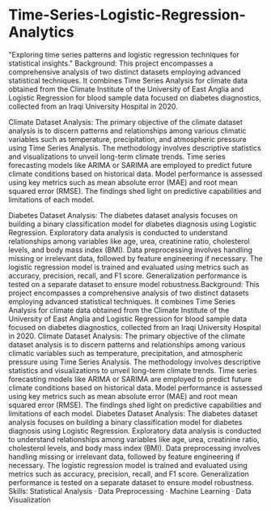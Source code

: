 # Time-Series-Logistic-Regression-Analytics
"Exploring time series patterns and logistic regression techniques for statistical insights."
Background:
This project encompasses a comprehensive analysis of two distinct datasets employing advanced statistical techniques. It combines Time Series Analysis for climate data obtained from the Climate Institute of the University of East Anglia and Logistic Regression for blood sample data focused on diabetes diagnostics, collected from an Iraqi University Hospital in 2020.

Climate Dataset Analysis:
The primary objective of the climate dataset analysis is to discern patterns and relationships among various climatic variables such as temperature, precipitation, and atmospheric pressure using Time Series Analysis. The methodology involves descriptive statistics and visualizations to unveil long-term climate trends. Time series forecasting models like ARIMA or SARIMA are employed to predict future climate conditions based on historical data. Model performance is assessed using key metrics such as mean absolute error (MAE) and root mean squared error (RMSE). The findings shed light on predictive capabilities and limitations of each model.

Diabetes Dataset Analysis:
The diabetes dataset analysis focuses on building a binary classification model for diabetes diagnosis using Logistic Regression. Exploratory data analysis is conducted to understand relationships among variables like age, urea, creatinine ratio, cholesterol levels, and body mass index (BMI). Data preprocessing involves handling missing or irrelevant data, followed by feature engineering if necessary. The logistic regression model is trained and evaluated using metrics such as accuracy, precision, recall, and F1 score. Generalization performance is tested on a separate dataset to ensure model robustness.Background: This project encompasses a comprehensive analysis of two distinct datasets employing advanced statistical techniques. It combines Time Series Analysis for climate data obtained from the Climate Institute of the University of East Anglia and Logistic Regression for blood sample data focused on diabetes diagnostics, collected from an Iraqi University Hospital in 2020. Climate Dataset Analysis: The primary objective of the climate dataset analysis is to discern patterns and relationships among various climatic variables such as temperature, precipitation, and atmospheric pressure using Time Series Analysis. The methodology involves descriptive statistics and visualizations to unveil long-term climate trends. Time series forecasting models like ARIMA or SARIMA are employed to predict future climate conditions based on historical data. Model performance is assessed using key metrics such as mean absolute error (MAE) and root mean squared error (RMSE). The findings shed light on predictive capabilities and limitations of each model. Diabetes Dataset Analysis: The diabetes dataset analysis focuses on building a binary classification model for diabetes diagnosis using Logistic Regression. Exploratory data analysis is conducted to understand relationships among variables like age, urea, creatinine ratio, cholesterol levels, and body mass index (BMI). Data preprocessing involves handling missing or irrelevant data, followed by feature engineering if necessary. The logistic regression model is trained and evaluated using metrics such as accuracy, precision, recall, and F1 score. Generalization performance is tested on a separate dataset to ensure model robustness.
Skills: Statistical Analysis · Data Preprocessing · Machine Learning · Data Visualization
